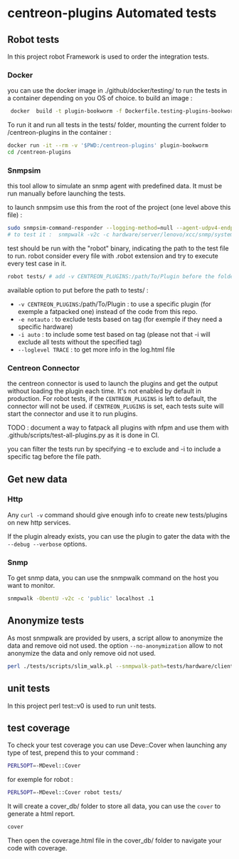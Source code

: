 # centreon-plugins Automated tests

## Robot tests

In this project robot Framework is used to order the integration tests.

### Docker

you can use the docker image in ./github/docker/testing/ to run the tests in a container depending on you OS of choice.
to build an image : 

```bash
 docker  build -t plugin-bookworm -f Dockerfile.testing-plugins-bookworm .
```

To run it and run all tests in the tests/ folder, mounting the current folder to /centreon-plugins in the container : 

```bash
docker run -it --rm -v '$PWD:/centreon-plugins' plugin-bookworm
cd /centreon-plugins
```

### Snmpsim

this tool allow to simulate an snmp agent with predefined data.
It must be run manually before launching the tests.

to launch snmpsim use this from the root of the project (one level above this file) :
```bash
sudo snmpsim-command-responder --logging-method=null --agent-udpv4-endpoint=127.0.0.1:2024 --process-user=snmp --process-group=snmp --data-dir='./tests' &
# to test it :  snmpwalk -v2c -c hardware/server/lenovo/xcc/snmp/system-health-ok 127.0.0.1:2024
```

test should be run with the "robot" binary, indicating the path to the test file to run. 
robot consider every file with .robot extension and try to execute every test case in it. 

```bash
robot tests/ # add -v CENTREON_PLUGINS:/path/To/Plugin before the folder to use a specific plugin (for exemple a fatpacked one) instead of the one in the repo.
```
available option to put before the path to tests/ :
- `-v CENTREON_PLUGINS`:/path/To/Plugin : to use a specific plugin (for exemple a fatpacked one) instead of the code from this repo.
- `-e notauto` : to exclude tests based on tag (for exemple if they need a specific hardware)
- `-i auto` : to include some test based on tag (please not that -i will exclude all tests without the specified tag)
- `--loglevel TRACE` : to get more info in the log.html file

### Centreon Connector

the centreon connector is used to launch the plugins and get the output without loading the plugin each time.
It's not enabled by default in production.
For robot tests, if the `CENTREON_PLUGINS` is left to default, the connector will not be used.
if `CENTREON_PLUGINS` is set, each tests suite will start the connector and use it to run plugins.

TODO : document a way to fatpack all plugins with nfpm and use them with .github/scripts/test-all-plugins.py as it is done in CI.

you can filter the tests run by specifying -e to exclude and -i to include a specific tag before the file path.

## Get new data

### Http

Any `curl -v` command should give enough info to create new tests/plugins on new http services.

If the plugin already exists, you can use the plugin to gater the data with the `--debug --verbose` options.

### Snmp

To get snmp data, you can use the snmpwalk command on the host you want to monitor. 
```bash
snmpwalk -ObentU -v2c -c 'public' localhost .1
```

## Anonymize tests

As most snmpwalk are provided by users, a script allow to anonymize the data and remove oid not used.
the option  `--no-anonymization` allow to not anonymize the data and only remove oid not used.

```bash
perl ./tests/scripts/slim_walk.pl --snmpwalk-path=tests/hardware/client.snmpwalk > smaller-file.snmpwalk
```

## unit tests

In this project perl test::v0 is used to run unit tests.

## test coverage
To check your test coverage you can use Deve::Cover
when launching any type of test, prepend this to your command : 

```bash
PERL5OPT=-MDevel::Cover
```

for exemple for robot : 

```bash
PERL5OPT=-MDevel::Cover robot tests/
```

It will create a cover_db/ folder to store all data, you can use the `cover` to generate a html report. 
```bash
cover
```

Then open the coverage.html file in the cover_db/ folder to navigate your code with coverage.
